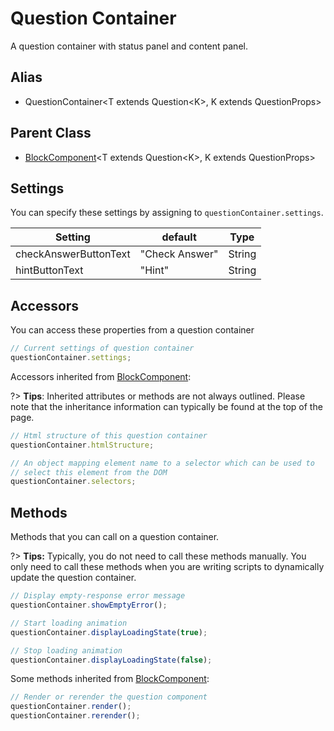 # Question Container

A question container with status panel and content panel.

## Alias

- QuestionContainer\<T extends Question\<K\>, K extends QuestionProps\>

## Parent Class

- [BlockComponent](/base-classes/block-component.md)\<T extends Question\<K\>, K extends QuestionProps\>

## Settings

You can specify these settings by assigning to `questionContainer.settings`.

| Setting               | default        | Type   |
| --------------------- | -------------- | ------ |
| checkAnswerButtonText | "Check Answer" | String |
| hintButtonText        | "Hint"         | String |

## Accessors

You can access these properties from a question container

```javascript
// Current settings of question container
questionContainer.settings;
```

Accessors inherited from [BlockComponent](/base-classes/block-component.md):

?> **Tips**: Inherited attributes or methods are not always outlined.
Please note that the inheritance information can typically be found at the top of the page.

```javascript
// Html structure of this question container
questionContainer.htmlStructure;

// An object mapping element name to a selector which can be used to
// select this element from the DOM
questionContainer.selectors;
```

## Methods

Methods that you can call on a question container.

?> **Tips:** Typically, you do not need to call these methods manually.
You only need to call these methods when you are writing scripts to dynamically update the question container.

```javascript
// Display empty-response error message
questionContainer.showEmptyError();

// Start loading animation
questionContainer.displayLoadingState(true);

// Stop loading animation
questionContainer.displayLoadingState(false);
```

Some methods inherited from [BlockComponent](/base-classes/block-component.md):

```javascript
// Render or rerender the question component
questionContainer.render();
questionContainer.rerender();
```
